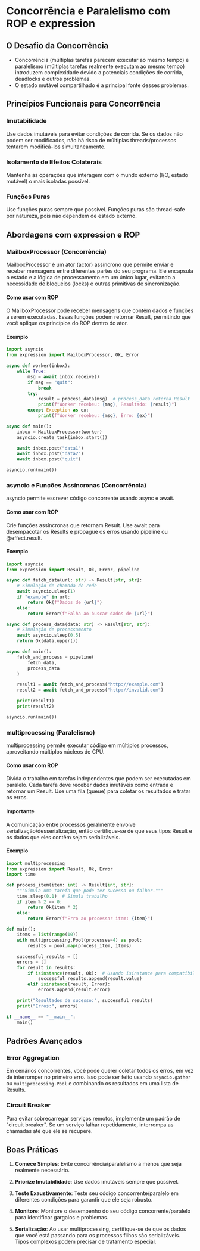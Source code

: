 # Concorrência e Paralelismo com ROP e expression

## O Desafio da Concorrência

- Concorrência (múltiplas tarefas parecem executar ao mesmo tempo) e paralelismo (múltiplas tarefas realmente executam ao mesmo tempo) introduzem complexidade devido a potenciais condições de corrida, deadlocks e outros problemas.
- O estado mutável compartilhado é a principal fonte desses problemas.

## Princípios Funcionais para Concorrência

### Imutabilidade
Use dados imutáveis para evitar condições de corrida. Se os dados não podem ser modificados, não há risco de múltiplas threads/processos tentarem modificá-los simultaneamente.

### Isolamento de Efeitos Colaterais
Mantenha as operações que interagem com o mundo externo (I/O, estado mutável) o mais isoladas possível.

### Funções Puras
Use funções puras sempre que possível. Funções puras são thread-safe por natureza, pois não dependem de estado externo.

## Abordagens com expression e ROP

### MailboxProcessor (Concorrência)

MailboxProcessor é um ator (actor) assíncrono que permite enviar e receber mensagens entre diferentes partes do seu programa. Ele encapsula o estado e a lógica de processamento em um único lugar, evitando a necessidade de bloqueios (locks) e outras primitivas de sincronização.

#### Como usar com ROP
O MailboxProcessor pode receber mensagens que contêm dados e funções a serem executadas. Essas funções podem retornar Result, permitindo que você aplique os princípios do ROP dentro do ator.

#### Exemplo

```python
import asyncio
from expression import MailboxProcessor, Ok, Error

async def worker(inbox):
    while True:
        msg = await inbox.receive()
        if msg == "quit":
            break
        try:
            result = process_data(msg)  # process_data retorna Result
            print(f"Worker recebeu: {msg}, Resultado: {result}")
        except Exception as ex:
            print(f"Worker recebeu: {msg}, Erro: {ex}")

async def main():
    inbox = MailboxProcessor(worker)
    asyncio.create_task(inbox.start())

    await inbox.post("data1")
    await inbox.post("data2")
    await inbox.post("quit")

asyncio.run(main())
```

### asyncio e Funções Assíncronas (Concorrência)

asyncio permite escrever código concorrente usando async e await.

#### Como usar com ROP
Crie funções assíncronas que retornam Result. Use await para desempacotar os Results e propague os erros usando pipeline ou @effect.result.

#### Exemplo

```python
import asyncio
from expression import Result, Ok, Error, pipeline

async def fetch_data(url: str) -> Result[str, str]:
    # Simulação de chamada de rede
    await asyncio.sleep(1)
    if "example" in url:
        return Ok(f"Dados de {url}")
    else:
        return Error(f"Falha ao buscar dados de {url}")

async def process_data(data: str) -> Result[str, str]:
    # Simulação de processamento
    await asyncio.sleep(0.5)
    return Ok(data.upper())

async def main():
    fetch_and_process = pipeline(
        fetch_data,
        process_data
    )

    result1 = await fetch_and_process("http://example.com")
    result2 = await fetch_and_process("http://invalid.com")

    print(result1)
    print(result2)

asyncio.run(main())
```

### multiprocessing (Paralelismo)

multiprocessing permite executar código em múltiplos processos, aproveitando múltiplos núcleos de CPU.

#### Como usar com ROP
Divida o trabalho em tarefas independentes que podem ser executadas em paralelo. Cada tarefa deve receber dados imutáveis como entrada e retornar um Result. Use uma fila (queue) para coletar os resultados e tratar os erros.

#### Importante
A comunicação entre processos geralmente envolve serialização/desserialização, então certifique-se de que seus tipos Result e os dados que eles contêm sejam serializáveis.

#### Exemplo

```python
import multiprocessing
from expression import Result, Ok, Error
import time

def process_item(item: int) -> Result[int, str]:
    """Simula uma tarefa que pode ter sucesso ou falhar."""
    time.sleep(0.1)  # Simula trabalho
    if item % 2 == 0:
        return Ok(item * 2)
    else:
        return Error(f"Erro ao processar item: {item}")

def main():
    items = list(range(10))
    with multiprocessing.Pool(processes=4) as pool:
        results = pool.map(process_item, items)

    successful_results = []
    errors = []
    for result in results:
        if isinstance(result, Ok):  # Usando isinstance para compatibilidade com multiprocessing
            successful_results.append(result.value)
        elif isinstance(result, Error):
            errors.append(result.error)

    print("Resultados de sucesso:", successful_results)
    print("Erros:", errors)

if __name__ == "__main__":
    main()
```

## Padrões Avançados

### Error Aggregation
Em cenários concorrentes, você pode querer coletar todos os erros, em vez de interromper no primeiro erro. Isso pode ser feito usando `asyncio.gather` ou `multiprocessing.Pool` e combinando os resultados em uma lista de Results.

### Circuit Breaker
Para evitar sobrecarregar serviços remotos, implemente um padrão de "circuit breaker". Se um serviço falhar repetidamente, interrompa as chamadas até que ele se recupere.

## Boas Práticas

1. **Comece Simples**: Evite concorrência/paralelismo a menos que seja realmente necessário.

2. **Priorize Imutabilidade**: Use dados imutáveis sempre que possível.

3. **Teste Exaustivamente**: Teste seu código concorrente/paralelo em diferentes condições para garantir que ele seja robusto.

4. **Monitore**: Monitore o desempenho do seu código concorrente/paralelo para identificar gargalos e problemas.

5. **Serialização**: Ao usar multiprocessing, certifique-se de que os dados que você está passando para os processos filhos são serializáveis. Tipos complexos podem precisar de tratamento especial.